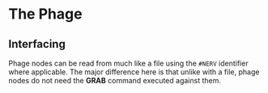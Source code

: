 # The Phage

## Interfacing

Phage nodes can be read from much like a file using the `#NERV` identifier
where applicable. The major difference here is that unlike with a file, phage
nodes do not need the **GRAB** command executed against them.